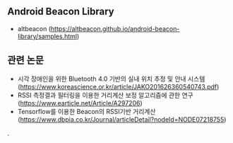 ## Android Beacon Library

- altbeacon
  (https://altbeacon.github.io/android-beacon-library/samples.html)




## 관련 논문

- 시각 장애인을 위한 Bluetooth 4.0 기반의 실내 위치 추정 및 안내 시스템
  (https://www.koreascience.or.kr/article/JAKO201626360540743.pdf)
- RSSI 측정결과 필터링을 이용한 거리계산 보정 알고리즘에 관한 연구
  (https://www.earticle.net/Article/A297206)
- Tensorflow를 이용한 Beacon의 RSSI기반 거리계산
  (https://www.dbpia.co.kr/Journal/articleDetail?nodeId=NODE07218755)



.

